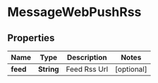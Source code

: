 

# MessageWebPushRss


## Properties

| Name | Type | Description | Notes |
|------------ | ------------- | ------------- | -------------|
|**feed** | **String** | Feed Rss Url |  [optional] |



